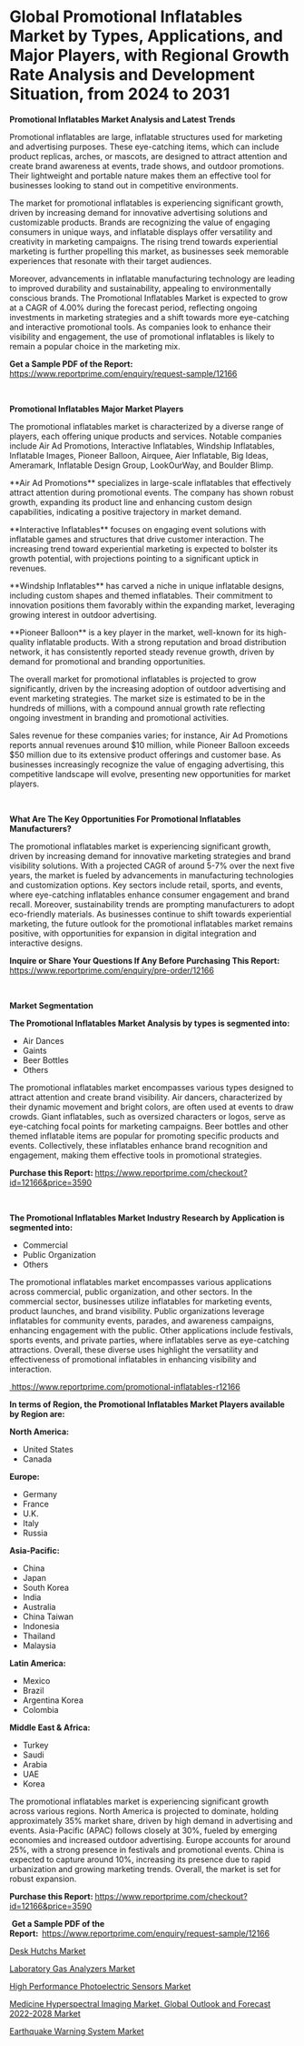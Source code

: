 <p><h1>Global Promotional Inflatables Market by Types, Applications, and Major Players, with Regional Growth Rate Analysis and Development Situation, from 2024 to 2031</h1></p><p><strong>Promotional Inflatables Market Analysis and Latest Trends</strong></p>
<p><p>Promotional inflatables are large, inflatable structures used for marketing and advertising purposes. These eye-catching items, which can include product replicas, arches, or mascots, are designed to attract attention and create brand awareness at events, trade shows, and outdoor promotions. Their lightweight and portable nature makes them an effective tool for businesses looking to stand out in competitive environments.</p><p>The market for promotional inflatables is experiencing significant growth, driven by increasing demand for innovative advertising solutions and customizable products. Brands are recognizing the value of engaging consumers in unique ways, and inflatable displays offer versatility and creativity in marketing campaigns. The rising trend towards experiential marketing is further propelling this market, as businesses seek memorable experiences that resonate with their target audiences.</p><p>Moreover, advancements in inflatable manufacturing technology are leading to improved durability and sustainability, appealing to environmentally conscious brands. The Promotional Inflatables Market is expected to grow at a CAGR of 4.00% during the forecast period, reflecting ongoing investments in marketing strategies and a shift towards more eye-catching and interactive promotional tools. As companies look to enhance their visibility and engagement, the use of promotional inflatables is likely to remain a popular choice in the marketing mix.</p></p>
<p><strong>Get a Sample PDF of the Report:&nbsp;</strong> <a href="https://www.reportprime.com/enquiry/request-sample/12166">https://www.reportprime.com/enquiry/request-sample/12166</a></p>
<p>&nbsp;</p>
<p><strong>Promotional Inflatables Major Market Players</strong></p>
<p><p>The promotional inflatables market is characterized by a diverse range of players, each offering unique products and services. Notable companies include Air Ad Promotions, Interactive Inflatables, Windship Inflatables, Inflatable Images, Pioneer Balloon, Airquee, Aier Inflatable, Big Ideas, Ameramark, Inflatable Design Group, LookOurWay, and Boulder Blimp.</p><p>**Air Ad Promotions** specializes in large-scale inflatables that effectively attract attention during promotional events. The company has shown robust growth, expanding its product line and enhancing custom design capabilities, indicating a positive trajectory in market demand.</p><p>**Interactive Inflatables** focuses on engaging event solutions with inflatable games and structures that drive customer interaction. The increasing trend toward experiential marketing is expected to bolster its growth potential, with projections pointing to a significant uptick in revenues.</p><p>**Windship Inflatables** has carved a niche in unique inflatable designs, including custom shapes and themed inflatables. Their commitment to innovation positions them favorably within the expanding market, leveraging growing interest in outdoor advertising.</p><p>**Pioneer Balloon** is a key player in the market, well-known for its high-quality inflatable products. With a strong reputation and broad distribution network, it has consistently reported steady revenue growth, driven by demand for promotional and branding opportunities.</p><p>The overall market for promotional inflatables is projected to grow significantly, driven by the increasing adoption of outdoor advertising and event marketing strategies. The market size is estimated to be in the hundreds of millions, with a compound annual growth rate reflecting ongoing investment in branding and promotional activities.</p><p>Sales revenue for these companies varies; for instance, Air Ad Promotions reports annual revenues around $10 million, while Pioneer Balloon exceeds $50 million due to its extensive product offerings and customer base. As businesses increasingly recognize the value of engaging advertising, this competitive landscape will evolve, presenting new opportunities for market players.</p></p>
<p>&nbsp;</p>
<p><strong>What Are The Key Opportunities For Promotional Inflatables Manufacturers?</strong></p>
<p><p>The promotional inflatables market is experiencing significant growth, driven by increasing demand for innovative marketing strategies and brand visibility solutions. With a projected CAGR of around 5-7% over the next five years, the market is fueled by advancements in manufacturing technologies and customization options. Key sectors include retail, sports, and events, where eye-catching inflatables enhance consumer engagement and brand recall. Moreover, sustainability trends are prompting manufacturers to adopt eco-friendly materials. As businesses continue to shift towards experiential marketing, the future outlook for the promotional inflatables market remains positive, with opportunities for expansion in digital integration and interactive designs.</p></p>
<p><strong>Inquire or Share Your Questions If Any Before Purchasing This Report:</strong> <a href="https://www.reportprime.com/enquiry/pre-order/12166">https://www.reportprime.com/enquiry/pre-order/12166</a></p>
<p>&nbsp;</p>
<p><strong>Market Segmentation</strong></p>
<p><strong>The Promotional Inflatables Market Analysis by types is segmented into:</strong></p>
<p><ul><li>Air Dances</li><li>Gaints</li><li>Beer Bottles</li><li>Others</li></ul></p>
<p><p>The promotional inflatables market encompasses various types designed to attract attention and create brand visibility. Air dancers, characterized by their dynamic movement and bright colors, are often used at events to draw crowds. Giant inflatables, such as oversized characters or logos, serve as eye-catching focal points for marketing campaigns. Beer bottles and other themed inflatable items are popular for promoting specific products and events. Collectively, these inflatables enhance brand recognition and engagement, making them effective tools in promotional strategies.</p></p>
<p><strong>Purchase this Report:&nbsp;</strong><a href="https://www.reportprime.com/checkout?id=12166&price=3590">https://www.reportprime.com/checkout?id=12166&price=3590</a></p>
<p>&nbsp;</p>
<p><strong>The Promotional Inflatables Market Industry Research by Application is segmented into:</strong></p>
<p><ul><li>Commercial</li><li>Public Organization</li><li>Others</li></ul></p>
<p><p>The promotional inflatables market encompasses various applications across commercial, public organization, and other sectors. In the commercial sector, businesses utilize inflatables for marketing events, product launches, and brand visibility. Public organizations leverage inflatables for community events, parades, and awareness campaigns, enhancing engagement with the public. Other applications include festivals, sports events, and private parties, where inflatables serve as eye-catching attractions. Overall, these diverse uses highlight the versatility and effectiveness of promotional inflatables in enhancing visibility and interaction.</p></p>
<p><a href="https://www.reportprime.com/promotional-inflatables-r12166">&nbsp;https://www.reportprime.com/promotional-inflatables-r12166</a></p>
<p><strong>In terms of Region, the Promotional Inflatables Market Players available by Region are:</strong></p>
<p>
    <p> <strong> North America: </strong>
        <ul>
            <li>United States</li>
            <li>Canada</li>
        </ul>
        </p> 
    <p> <strong> Europe: </strong>
        <ul>
            <li>Germany</li>
            <li>France</li>
            <li>U.K.</li>
            <li>Italy</li>
            <li>Russia</li>
        </ul>
        </p> 
    <p> <strong> Asia-Pacific: </strong>
        <ul>
            <li>China</li>
            <li>Japan</li>
            <li>South Korea</li>
            <li>India</li>
            <li>Australia</li>
            <li>China Taiwan</li>
            <li>Indonesia</li>
            <li>Thailand</li>
            <li>Malaysia</li>
        </ul>
        </p> 
    <p> <strong> Latin America: </strong>
        <ul>
            <li>Mexico</li>
            <li>Brazil</li>
            <li>Argentina Korea</li>
            <li>Colombia</li>
        </ul>
        </p> 
    <p> <strong> Middle East & Africa: </strong>
        <ul>
            <li>Turkey</li>
            <li>Saudi</li>
            <li>Arabia</li>
            <li>UAE</li>
            <li>Korea</li>
        </ul>
    </p>
    </p>
<p><p>The promotional inflatables market is experiencing significant growth across various regions. North America is projected to dominate, holding approximately 35% market share, driven by high demand in advertising and events. Asia-Pacific (APAC) follows closely at 30%, fueled by emerging economies and increased outdoor advertising. Europe accounts for around 25%, with a strong presence in festivals and promotional events. China is expected to capture around 10%, increasing its presence due to rapid urbanization and growing marketing trends. Overall, the market is set for robust expansion.</p></p>
<p><strong>Purchase this Report: </strong><a href="https://www.reportprime.com/checkout?id=12166&price=3590">https://www.reportprime.com/checkout?id=12166&price=3590</a></p>
<p>&nbsp;<strong>Get a Sample PDF of the Report:&nbsp;&nbsp;</strong><a href="https://www.reportprime.com/enquiry/request-sample/12166">https://www.reportprime.com/enquiry/request-sample/12166</a></p>
<p><strong></strong></p>
<p><p><a href="https://github.com/NorbertYates/Market-Research-Report-List-6/blob/main/desk-hutchs-market.md">Desk Hutchs Market</a></p><p><a href="https://issuu.com/reportprime-2/docs/laboratory-gas-analyzers-market-siz_884f682acd59dc">Laboratory Gas Analyzers Market</a></p><p><a href="https://issuu.com/reportprime-2/docs/high-performance-photoelectric-sens_3d6905e6284e58">High Performance Photoelectric Sensors Market</a></p><p><a href="https://www.linkedin.com/pulse/market-insights-global-medicine-hyperspectral-imaging-outlook-e7t5f?trackingId=ol5%2BfqThQPWkm6YRzgI4Dg%3D%3D">Medicine Hyperspectral Imaging Market, Global Outlook and Forecast 2022-2028 Market</a></p><p><a href="https://medium.com/@obiemante_40648/global-earthquake-warning-system-industry-analysis-share-growth-trends-and-forecast-2024-to-ab74e5c02077">Earthquake Warning System Market</a></p></p>